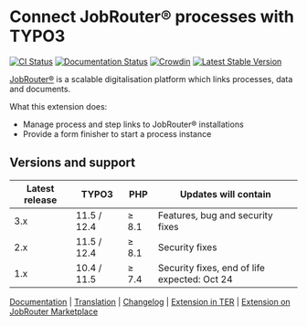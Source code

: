 # Connect JobRouter® processes with TYPO3

[![CI Status](https://github.com/brotkrueml/typo3-jobrouter-process/workflows/CI/badge.svg?branch=main)](https://github.com/brotkrueml/typo3-jobrouter-process/actions?query=workflow%3ACI)
[![Documentation Status](https://readthedocs.org/projects/typo3-jobrouter-process/badge/?version=latest)](https://typo3-jobrouter.readthedocs.io/projects/process/)
[![Crowdin](https://badges.crowdin.net/typo3-extension-jobrouterproce/localized.svg)](https://crowdin.com/project/typo3-extension-jobrouterproce)
[![Latest Stable Version](https://img.shields.io/packagist/v/brotkrueml/typo3-jobrouter-process.svg?label=stable)](https://packagist.org/packages/brotkrueml/typo3-jobrouter-process)

[JobRouter®](https://www.jobrouter.com/) is a scalable digitalisation
platform which links processes, data and documents.

What this extension does:
  * Manage process and step links to JobRouter® installations
  * Provide a form finisher to start a process instance

## Versions and support

| Latest release | TYPO3       | PHP   | Updates will contain                         |
|----------------|-------------|-------|----------------------------------------------|
| 3.x            | 11.5 / 12.4 | ≥ 8.1 | Features, bug and security fixes             |
| 2.x            | 11.5 / 12.4 | ≥ 8.1 | Security fixes                               |
| 1.x            | 10.4 / 11.5 | ≥ 7.4 | Security fixes, end of life expected: Oct 24 |

[Documentation](https://typo3-jobrouter.readthedocs.io/projects/process/) |
[Translation](https://crowdin.com/project/typo3-extension-jobrouterproce) |
[Changelog](https://github.com/brotkrueml/typo3-jobrouter-process/blob/main/CHANGELOG.md) |
[Extension in TER](https://extensions.typo3.org/extension/jobrouter_process/) |
[Extension on JobRouter Marketplace](https://marketplace.jobrouter.com/en/product/typo3-jobrouter-process/)
